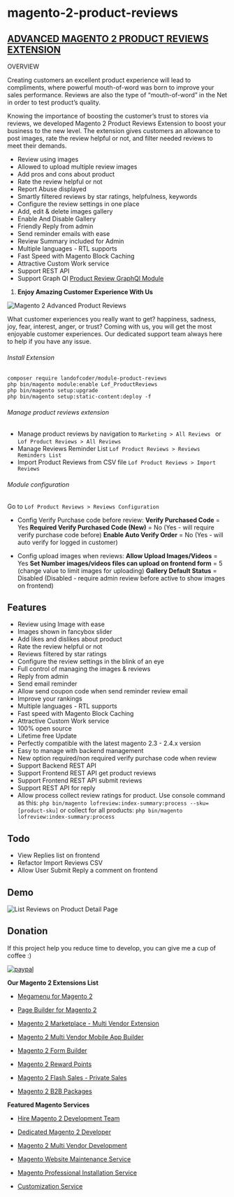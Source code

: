 # magento-2-product-reviews
## [ADVANCED MAGENTO 2 PRODUCT REVIEWS EXTENSION](https://landofcoder.com/advanced-magento-2-product-reviews.html/)

OVERVIEW

Creating customers an excellent product experience will lead to compliments, where powerful mouth-of-word was born to improve your sales performance. Reviews are also the type of “mouth-of-word” in the Net in order to test product’s quality.

Knowing the importance of boosting the customer’s trust to stores via reviews, we developed Magento 2 Product Reviews Extension to boost your business to the new level. The extension gives customers an allowance to post images, rate the review helpful or not, and filter needed reviews to meet their demands.

- Review using images
- Allowed to upload multiple review images
- Add pros and cons about product
- Rate the review helpful or not
- Report Abuse displayed
- Smartly filtered reviews by star ratings, helpfulness, keywords
- Configure the review settings in one place
- Add, edit & delete images gallery
- Enable And Disable Gallery
- Friendly Reply from admin
- Send reminder emails with ease
- Review Summary included for Admin
- Multiple languages - RTL supports
- Fast Speed with Magento Block Caching
- Attractive Custom Work service
- Support REST API
- Support Graph Ql [Product Review GraphQl Module](https://github.com/landofcoder/module-product-reviews-graph-ql)

1. **Enjoy Amazing Customer Experience With Us**

![Magento 2 Advanced Product Reviews](./assets/product-review-logo.png)

What customer experiences you really want to get? happiness, sadness, joy, fear, interest, anger, or trust? Coming with us, you will get the most enjoyable customer experiences. Our dedicated support team always here to help if you have any issue.

###### Install Extension
```
composer require landofcoder/module-product-reviews
php bin/magento module:enable Lof_ProductReviews
php bin/magento setup:upgrade
php bin/magento setup:static-content:deploy -f

```

###### Manage product reviews extension

- Manage product reviews by navigation to ```Marketing > All Reviews ``` or ```Lof Product Reviews > All Reviews ```
- Manage Reviews Reminder List ```Lof Product Reviews > Reviews Reminders List ```
- Import Product Reviews from CSV file ```Lof Product Reviews > Import Reviews ```

###### Module configuration

Go to ```Lof Product Reviews > Reviews Configuration ```

- Config Verify Purchase code before review:
**Verify Purchased Code** = Yes
**Required Verify Purchased Code (New)** = No (Yes - will require verify purchase code before)
**Enable Auto Verify Order** = No (Yes - will auto verify for logged in customer)

- Config upload images when reviews:
**Allow Upload Images/Videos** = Yes
**Set Number images/videos files can upload on frontend form** = 5 (change value to limit images for uploading)
**Gallery Default Status** = Disabled (Disabled - require admin review before active to show images on frontend)

## Features
- Review using Image with ease
- Images shown in fancybox slider
- Add likes and dislikes about product
- Rate the review helpful or not
- Reviews filtered by star ratings
- Configure the review settings in the blink of an eye
- Full control of managing the images & reviews
- Reply from admin
- Send email reminder
- Allow send coupon code when send reminder review email
- Improve your rankings
- Multiple languages - RTL supports
- Fast speed with Magento Block Caching
- Attractive Custom Work service
- 100% open source
- Lifetime free Update
- Perfectly compatible with the latest magento 2.3 - 2.4.x version
- Easy to manage with backend management
- New option required/non required verify purchase code when review
- Support Backend REST API
- Support Frontend REST API get product reviews
- Support Frontend REST API submit reviews
- Support REST API for reply
- Allow process collect review ratings for product. 
Use console command as this: ```php bin/magento lofreview:index-summary:process --sku=[product-sku]``` or collect for all products: ```php bin/magento lofreview:index-summary:process```


## Todo
- View Replies list on frontend
- Refactor Import Reviews CSV
- Allow User Submit Reply a comment on frontend

## Demo

![List Reviews on Product Detail Page](./assets/demo.png)

## Donation

If this project help you reduce time to develop, you can give me a cup of coffee :) 

[![paypal](https://www.paypalobjects.com/en_US/i/btn/btn_donateCC_LG.gif)](https://www.paypal.com/paypalme/allorderdesk)


**Our Magento 2 Extensions List**

* [Megamenu for Magento 2](https://landofcoder.com/magento-2-mega-menu-pro.html/)

* [Page Builder for Magento 2](https://landofcoder.com/magento-2-page-builder.html/)

* [Magento 2 Marketplace - Multi Vendor Extension](https://landofcoder.com/magento-2-marketplace-extension.html/)

* [Magento 2 Multi Vendor Mobile App Builder](https://landofcoder.com/magento-2-multi-vendor-mobile-app.html/)

* [Magento 2 Form Builder](https://landofcoder.com/magento-2-form-builder.html/)

* [Magento 2 Reward Points](https://landofcoder.com/magento-2-reward-points.html/)

* [Magento 2 Flash Sales - Private Sales](https://landofcoder.com/magento-2-flash-sale.html)

* [Magento 2 B2B Packages](https://landofcoder.com/magento-2-b2b-extension-package.html)


**Featured Magento Services**

* [Hire Magento 2 Development Team](https://landofcoder.com/magento-2-create-online-store/)

* [Dedicated Magento 2 Developer](https://landofcoder.com/magento-support-ticket.html/)

* [Magento 2 Multi Vendor Development](https://landofcoder.com/magento-2-create-marketplace/)

* [Magento Website Maintenance Service](https://landofcoder.com/magento-2-customization-service/)

* [Magento Professional Installation Service](https://landofcoder.com/magento-2-installation-service.html)

* [Customization Service](https://landofcoder.com/magento-customization-service.html)
